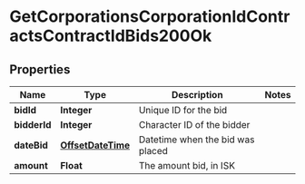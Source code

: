 
# GetCorporationsCorporationIdContractsContractIdBids200Ok

## Properties
Name | Type | Description | Notes
------------ | ------------- | ------------- | -------------
**bidId** | **Integer** | Unique ID for the bid | 
**bidderId** | **Integer** | Character ID of the bidder | 
**dateBid** | [**OffsetDateTime**](OffsetDateTime.md) | Datetime when the bid was placed | 
**amount** | **Float** | The amount bid, in ISK | 



